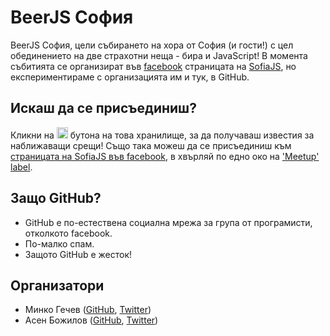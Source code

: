 # BeerJS София


BeerJS София, цели събирането на хора от София (и гости!) с цел обединението на две страхотни неща - бира и JavaScript! В момента събитията се организират във [facebook](https://www.facebook.com/groups/292135280802776/) страницата на [SofiaJS](http://sofiajs.org), но експериментираме с организацията им и тук, в GitHub.

## Искаш да се присъединиш?

Кликни на <img src="http://beerjs.github.io/sf/assets/watch.png" height="18"> бутона на това хранилище, за да получаваш известия за наближаващи срещи! Също така можеш да се присъединиш към [страницата на SofiaJS във facebook](https://www.facebook.com/groups/292135280802776/), в хвърляй по едно око на ['Meetup' label](https://github.com/beerjs/sofia/issues?labels=meetup&page=1&state=open).


## Защо GitHub? 

* GitHub е по-естествена социална мрежа за група от програмисти, отколкото facebook.
* По-малко спам.
* Защото GitHub е жесток!

## Организатори

* Минко Гечев ([GitHub](https://github.com/mgechev), [Twitter](https://twitter.com/mgechev))
* Асен Божилов ([GitHub](https://github.com/abozhilov), [Twitter](https://twitter.com/abozhilov))

